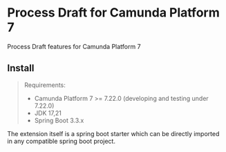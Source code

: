 # Process Draft for Camunda Platform 7

Process Draft features for Camunda Platform 7

## Install

> Requirements:
> * Camunda Platform 7 >= 7.22.0 (developing and testing under 7.22.0)
> * JDK 17,21
> * Spring Boot 3.3.x

The extension itself is a spring boot starter which can be directly imported in any compatible spring boot project.
